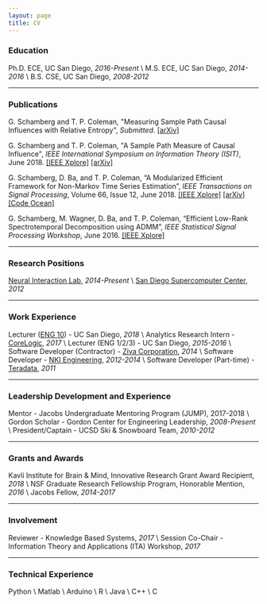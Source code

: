 ```yaml
---
layout: page
title: CV
---
```


### Education

Ph.D. ECE, UC San Diego, *2016-Present* \\
M.S. ECE, UC San Diego, *2014-2016* \\
B.S. CSE, UC San Diego, *2008-2012*

-----

### Publications

G. Schamberg and T. P. Coleman, "Measuring Sample Path Causal Influences with Relative Entropy", *Submitted*.
[[arXiv]](https://arxiv.org/abs/1810.05250)

G. Schamberg and T. P. Coleman, "A Sample Path Measure of Causal Influence", *IEEE International Symposium on Information Theory (ISIT)*, June 2018.
[[IEEE Xplore]](https://ieeexplore.ieee.org/document/8437627/)
[[arXiv]](https://arxiv.org/abs/1805.03333)

G. Schamberg, D. Ba, and T. P. Coleman, “A Modularized Efficient Framework for
Non-Markov Time Series Estimation”, *IEEE Transactions on Signal Processing*, Volume 66, Issue 12, June 2018.
[[IEEE Xplore]](https://ieeexplore.ieee.org/document/8259364/)
[[arXiv]](https://arxiv.org/abs/1706.04685)
[[Code Ocean]](https://codeocean.com/2018/01/16/a-modularized-efficient-framework-for-non-markov-time-series-estimation/)

G. Schamberg, M. Wagner, D. Ba, and T. P. Coleman, “Efficient Low-Rank Spectrotemporal Decomposition using ADMM”, *IEEE Statistical Signal Processing Workshop*, June 2016.
[[IEEE Xplore]](http://ieeexplore.ieee.org/document/7551797/)

-----

### Research Positions

[Neural Interaction Lab](http://coleman.ucsd.edu/), *2014-Present* \\
[San Diego Supercomputer Center](http://www.sdsc.edu/), *2012*

-----

### Work Experience

Lecturer ([ENG 10](http://jacobsschool.ucsd.edu/idea/eng10/index.html)) - UC San Diego, *2018* \\
Analytics Research Intern - [CoreLogic](http://www.corelogic.com/products/loansafe-fraud-manager.aspx), *2017* \\
Lecturer (ENG 1/2/3) - UC San Diego, *2015-2016* \\
Software Developer (Contractor) - [Ziva Corporation](http://www.ziva-corp.com/), *2014* \\
Software Developer - [NKI Engineering](http://nkiconsulting.com/), *2012-2014* \\
Software Developer (Part-time) - [Teradata](http://www.teradata.com/), *2011*

-----

### Leadership Development and Experience

Mentor - Jacobs Undergraduate Mentoring Program (JUMP), 2017-2018 \\
Gordon Scholar - Gordon Center for Engineering Leadership, *2008-Present* \\
President/Captain - UCSD Ski & Snowboard Team, *2010-2012*

-----

### Grants and Awards

Kavli Institute for Brain & Mind, Innovative Research Grant Award Recipient, *2018* \\
NSF Graduate Research Fellowship Program, Honorable Mention, *2016* \\
Jacobs Fellow, *2014-2017*

-----

### Involvement

Reviewer - Knowledge Based Systems, *2017* \\
Session Co-Chair - Information Theory and Applications (ITA) Workshop, *2017*

-----

### Technical Experience

Python \\
Matlab \\
Arduino \\
R \\
Java \\
C++ \\
C